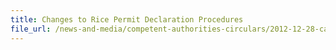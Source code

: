 ```yaml
---
title: Changes to Rice Permit Declaration Procedures 
file_url: /news-and-media/competent-authorities-circulars/2012-12-28-ca.pdf
---
```

